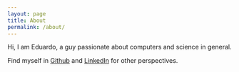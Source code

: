 ```yaml
---
layout: page
title: About
permalink: /about/
---
```


Hi, I am Eduardo, a guy passionate about computers and science in general.

Find myself in [Github](https://github.com/duderamos) and [LinkedIn](https://www.linkedin.com/in/duderamos/) for other perspectives.
